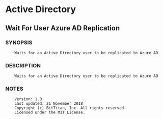 # Active Directory
## Wait For User Azure AD Replication
### SYNOPSIS
```
    Waits for an Active Directory user to be replicated to Azure AD
```
### DESCRIPTION
```
    Waits for an Active Directory user to be replicated to Azure AD
```
### NOTES
```
    Version: 1.0
    Last updated: 21 November 2018
    Copyright (c) BitTitan, Inc. All rights reserved.
    Licensed under the MIT License.
```

